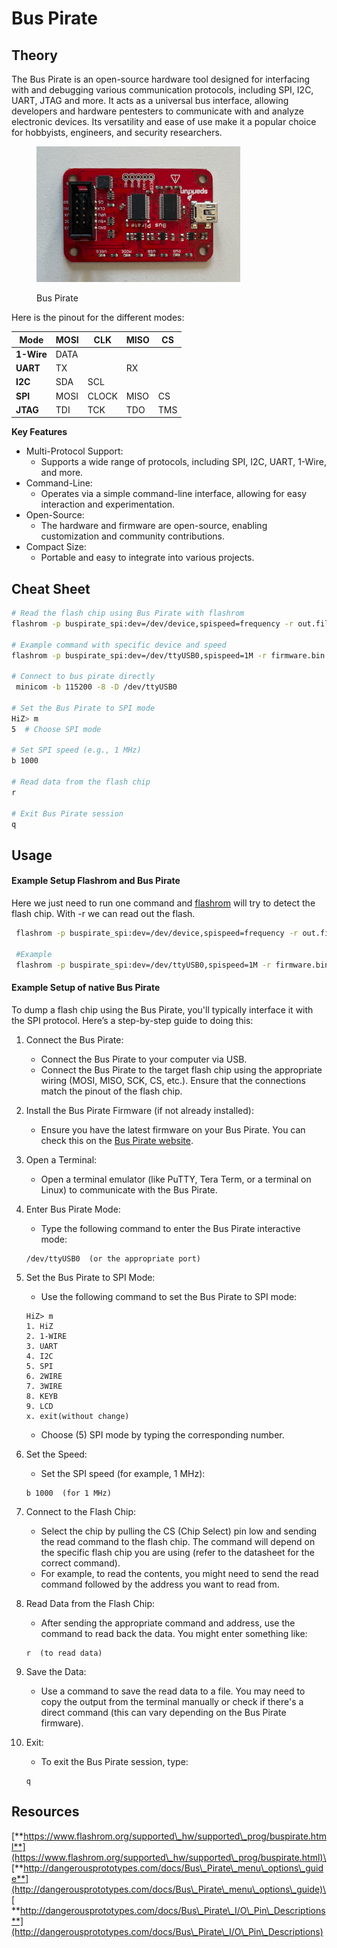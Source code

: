 # Bus Pirate

## Theory

The Bus Pirate is an open-source hardware tool designed for interfacing with and debugging various communication protocols, including SPI, I2C, UART, JTAG and more. It acts as a universal bus interface, allowing developers and hardware pentesters to communicate with and analyze electronic devices. Its versatility and ease of use make it a popular choice for hobbyists, engineers, and security researchers.

<figure><img src="../../../../../.gitbook/assets/image (27).png" alt=""><figcaption><p>Bus Pirate</p></figcaption></figure>

Here is the pinout for the different modes:

| **Mode**   | **MOSI** | **CLK** | **MISO** | CS  |
| ---------- | -------- | ------- | -------- | --- |
| **1-Wire** | DATA     |         |          |     |
| **UART**   | TX       |         | RX       |     |
| **I2C**    | SDA      | SCL     |          |     |
| **SPI**    | MOSI     | CLOCK   | MISO     | CS  |
| **JTAG**   | TDI      | TCK     | TDO      | TMS |

**Key Features**

* Multi-Protocol Support:&#x20;
  * Supports a wide range of protocols, including SPI, I2C, UART, 1-Wire, and more.
* Command-Line:&#x20;
  * Operates via a simple command-line interface, allowing for easy interaction and experimentation.
* Open-Source:&#x20;
  * The hardware and firmware are open-source, enabling customization and community contributions.
* Compact Size:&#x20;
  * Portable and easy to integrate into various projects.

## Cheat Sheet

```bash
# Read the flash chip using Bus Pirate with flashrom
flashrom -p buspirate_spi:dev=/dev/device,spispeed=frequency -r out.file

# Example command with specific device and speed
flashrom -p buspirate_spi:dev=/dev/ttyUSB0,spispeed=1M -r firmware.bin

# Connect to bus pirate directly
 minicom -b 115200 -8 -D /dev/ttyUSB0

# Set the Bus Pirate to SPI mode
HiZ> m
5  # Choose SPI mode

# Set SPI speed (e.g., 1 MHz)
b 1000

# Read data from the flash chip
r 

# Exit Bus Pirate session
q
```

## Usage

#### Example Setup Flashrom and Bus Pirate

Here we just need to run one command and [flashrom](https://www.flashrom.org/supported\_hw/supported\_prog/buspirate.html) will try to detect the flash chip. With -r we can read out the flash.

```bash
 flashrom -p buspirate_spi:dev=/dev/device,spispeed=frequency -r out.file
 
 #Example
 flashrom -p buspirate_spi:dev=/dev/ttyUSB0,spispeed=1M -r firmware.bin
```

#### Example Setup of native Bus Pirate

To dump a flash chip using the Bus Pirate, you'll typically interface it with the SPI protocol. Here’s a step-by-step guide to doing this:

1. Connect the Bus Pirate:
   * Connect the Bus Pirate to your computer via USB.
   * Connect the Bus Pirate to the target flash chip using the appropriate wiring (MOSI, MISO, SCK, CS, etc.). Ensure that the connections match the pinout of the flash chip.
2. Install the Bus Pirate Firmware (if not already installed):
   * Ensure you have the latest firmware on your Bus Pirate. You can check this on the [Bus Pirate website](https://buspirate.com/).
3. Open a Terminal:
   * Open a terminal emulator (like PuTTY, Tera Term, or a terminal on Linux) to communicate with the Bus Pirate.
4.  Enter Bus Pirate Mode:

    * Type the following command to enter the Bus Pirate interactive mode:

    ```plaintext
    /dev/ttyUSB0  (or the appropriate port)
    ```
5.  Set the Bus Pirate to SPI Mode:

    * Use the following command to set the Bus Pirate to SPI mode:

    ```plaintext
    HiZ> m
    1. HiZ
    2. 1-WIRE
    3. UART
    4. I2C
    5. SPI
    6. 2WIRE
    7. 3WIRE
    8. KEYB
    9. LCD
    x. exit(without change)
    ```

    * Choose (5) SPI mode by typing the corresponding number.
6.  Set the Speed:

    * Set the SPI speed (for example, 1 MHz):

    ```plaintext
    b 1000  (for 1 MHz)
    ```
7. Connect to the Flash Chip:
   * Select the chip by pulling the CS (Chip Select) pin low and sending the read command to the flash chip. The command will depend on the specific flash chip you are using (refer to the datasheet for the correct command).
   * For example, to read the contents, you might need to send the read command followed by the address you want to read from.
8.  Read Data from the Flash Chip:

    * After sending the appropriate command and address, use the command to read back the data. You might enter something like:

    ```plaintext
    r  (to read data)
    ```
9. Save the Data:
   * Use a command to save the read data to a file. You may need to copy the output from the terminal manually or check if there's a direct command (this can vary depending on the Bus Pirate firmware).
10. Exit:

    * To exit the Bus Pirate session, type:

    ```plaintext
    q
    ```

## **Resources**

[**https://www.flashrom.org/supported\_hw/supported\_prog/buspirate.html**](https://www.flashrom.org/supported\_hw/supported\_prog/buspirate.html)\
[**http://dangerousprototypes.com/docs/Bus\_Pirate\_menu\_options\_guide**](http://dangerousprototypes.com/docs/Bus\_Pirate\_menu\_options\_guide)\
[ **http://dangerousprototypes.com/docs/Bus\_Pirate\_I/O\_Pin\_Descriptions**](http://dangerousprototypes.com/docs/Bus\_Pirate\_I/O\_Pin\_Descriptions)
